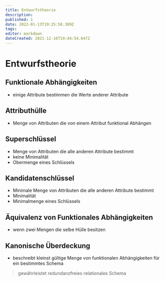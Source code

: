 ```yaml
---
title: Entwurfstheorie
description: 
published: 1
date: 2022-01-13T19:25:58.309Z
tags: 
editor: markdown
dateCreated: 2021-12-16T19:44:54.647Z
---
```


# Entwurfstheorie

## Funktionale Abhängigkeiten

- einige Attribute bestimmen die Werte anderer Attribute

## Attributhülle

- Menge von Attributen die von einem Attribut funktional Abhängen

## Superschlüssel

- Menge von Attributen die alle anderen Attribute bestimmt
- keine Minimalität
- Obermenge eines Schlüssels

## Kandidatenschlüssel

- Minimale Menge von Attributen die alle anderen Attribute bestimmt
- Minimalität
- Minimalmenge eines Schlüssels

## Äquivalenz von Funktionales Abhängigkeiten

- wenn zwei Mengen die selbe Hülle besitzen

## Kanonische Überdeckung

- beschreibt kleinst gültige Menge von funktionalen Abhängigkeiten für ein bestimmtes Schema

> gewährleistet redundanzfreies relationales Schema
